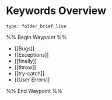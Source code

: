 # Keywords Overview
 
```ccard
type: folder_brief_live
```
 
%% Begin Waypoint %%
- [[Bugs]]
- [[Exceptions]]
- [[finally]]
- [[throw]]
- [[try-catch]]
- [[User Errors]]

%% End Waypoint %%